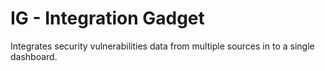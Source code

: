 # IG - Integration Gadget
Integrates security vulnerabilities data from multiple sources in to a single dashboard.

